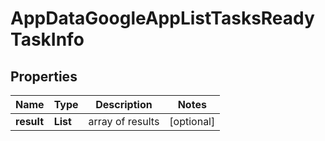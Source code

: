 # AppDataGoogleAppListTasksReadyTaskInfo


## Properties

| Name | Type | Description | Notes |
|------------ | ------------- | ------------- | -------------|
**result** | **List<AppDataGoogleAppListTasksReadyResultInfo>** | array of results |[optional]|